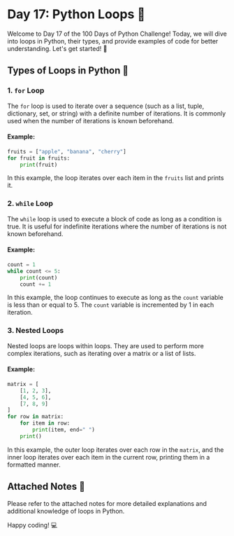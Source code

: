 # Day 17: Python Loops 🚀

Welcome to Day 17 of the 100 Days of Python Challenge! Today, we will dive into loops in Python, their types, and provide examples of code for better understanding. Let's get started! 🎉

## Types of Loops in Python 🔄

### 1. `for` Loop
The `for` loop is used to iterate over a sequence (such as a list, tuple, dictionary, set, or string) with a definite number of iterations. It is commonly used when the number of iterations is known beforehand.

#### Example:
```python
fruits = ["apple", "banana", "cherry"]
for fruit in fruits:
    print(fruit)
```
In this example, the loop iterates over each item in the `fruits` list and prints it.

### 2. `while` Loop
The `while` loop is used to execute a block of code as long as a condition is true. It is useful for indefinite iterations where the number of iterations is not known beforehand.

#### Example:
```python
count = 1
while count <= 5:
    print(count)
    count += 1
```
In this example, the loop continues to execute as long as the `count` variable is less than or equal to 5. The `count` variable is incremented by 1 in each iteration.

### 3. Nested Loops
Nested loops are loops within loops. They are used to perform more complex iterations, such as iterating over a matrix or a list of lists.

#### Example:
```python
matrix = [
    [1, 2, 3],
    [4, 5, 6],
    [7, 8, 9]
]
for row in matrix:
    for item in row:
        print(item, end=" ")
    print()
```
In this example, the outer loop iterates over each row in the `matrix`, and the inner loop iterates over each item in the current row, printing them in a formatted manner.

## Attached Notes 📎
Please refer to the attached notes for more detailed explanations and additional knowledge  of loops in Python.

Happy coding! 💻